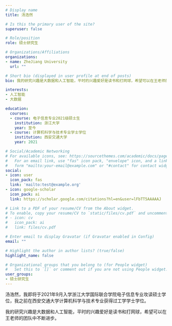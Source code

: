 ```yaml
---
# Display name
title: 汤浩然

# Is this the primary user of the site?
superuser: false

# Role/position
role: 硕士研究生

# Organizations/Affiliations
organizations:
- name: ZheJiang University
  url: ""

# Short bio (displayed in user profile at end of posts)
bio: 我的研究兴趣是大数据和人工智能，平时的兴趣爱好是读书和打网球，希望可以在王老师的团队中不断进步。

interests:
- 人工智能
- 大数据

education:
  courses:
  - course: 电子信息专业2021级硕士生
    institution: 浙江大学
    year: 至今
  - course: 计算机科学与技术专业学士学位
    institution: 西安交通大学
    year: 2021

# Social/Academic Networking
# For available icons, see: https://sourcethemes.com/academic/docs/page-builder/#icons
#   For an email link, use "fas" icon pack, "envelope" icon, and a link in the
#   form "mailto:your-email@example.com" or "#contact" for contact widget.
social:
- icon: user
  icon_pack: fas
  link: 'mailto:test@example.org'
- icon: google-scholar
  icon_pack: ai
  link: https://scholar.google.com/citations?hl=en&user=lFbTT5AAAAAJ

# Link to a PDF of your resume/CV from the About widget.
# To enable, copy your resume/CV to `static/files/cv.pdf` and uncomment the lines below.
# - icon: cv
#   icon_pack: ai
#   link: files/cv.pdf

# Enter email to display Gravatar (if Gravatar enabled in Config)
email: ""

# Highlight the author in author lists? (true/false)
highlight_name: false

# Organizational groups that you belong to (for People widget)
#   Set this to `[]` or comment out if you are not using People widget.
user_groups:
- 硕士研究生
---
```

汤浩然，我即将于2021年9月入学浙江大学国际联合学院电子信息专业攻读硕士学位，我之前在西安交通大学计算机科学与技术专业获得过工学学士学位。

我的研究兴趣是大数据和人工智能，平时的兴趣爱好是读书和打网球，希望可以在王老师的团队中不断进步。
